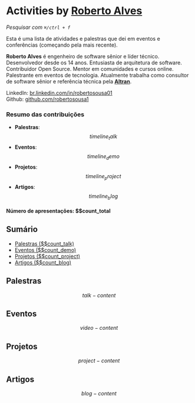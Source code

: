 # Activities by <a href="https://www.linkedin.com/in/robertosousa01" target="_blank">Roberto Alves</a>

_Pesquisar com `⌘/ctrl + f`_

Esta é uma lista de atividades e palestras que dei em eventos e conferências (começando pela mais recente).

**Roberto Alves** é engenheiro de software sênior e líder técnico. Desenvolvedor desde os 14 anos. Entusiasta de arquitetura de software. Contribuidor Open Source. Mentor em comunidades e cursos online. Palestrante em eventos de tecnologia. Atualmente trabalha como consultor de software sênior e referência técnica pela <a href="https://www.altran.com.br" target="__blank">**Altran**</a>.

<!-- CV Online:  []()   -->
LinkedIn: [br.linkedin.com/in/robertosousa01](https://www.linkedin.com/in/robertosousa01)  
Github:  [github.com/robertosousa1](https://github.com/robertosousa1)  

### Resumo das contribuições

* **Palestras**: $$timeline_talk$$
* **Eventos**: $$timeline_demo$$
* **Projetos**: $$timeline_project$$
* **Artigos**: $$timeline_blog$$

#### Número de apresentações: $$count_total

## Sumário

- [Palestras ($$count_talk)](#palestras)
- [Eventos ($$count_demo)](#eventos)
- [Projetos ($$count_project)](#projetos)
- [Artigos ($$count_blog)](#blog-posts)

## Palestras

$$talk-content$$

## Eventos

$$video-content$$

## Projetos

$$project-content$$

## Artigos

$$blog-content$$